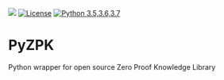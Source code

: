![](https://github.com/Benardi/PyZPK/workflows/Tests/badge.svg)
[![License](https://img.shields.io/badge/License-Apache-yellow.svg)](https://github.com/Benardi/PyZPK/blob/master/LICENSE)
[![Python 3.5,3.6,3.7](https://img.shields.io/badge/python-3.5,3.6,3.7-blue.svg)](https://www.python.org/downloads/release/python-370/)

# PyZPK

Python wrapper for open source Zero Proof Knowledge Library
